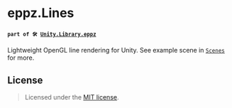 # eppz.Lines
### <sup>`part of 🛠️ `[`Unity.Library.eppz`](https://github.com/eppz/Unity.Library.eppz)</sup>

Lightweight OpenGL line rendering for Unity. See example scene in [`Scenes`](Scenes) for more.

## License

> Licensed under the [MIT license](http://en.wikipedia.org/wiki/MIT_License).
